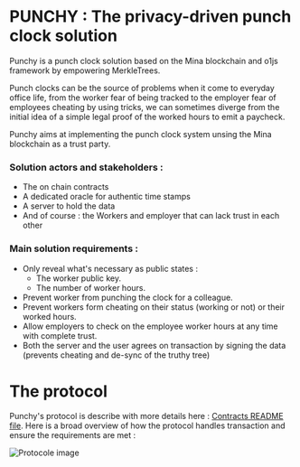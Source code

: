 # PUNCHY : The privacy-driven punch clock solution

Punchy is a punch clock solution based on the Mina blockchain and o1js framework by empowering MerkleTrees.

Punch clocks can be the source of problems when it come to everyday office life, from the worker
fear of being tracked to the employer fear of employees cheating by using tricks,
we can sometimes diverge from the initial idea of a simple legal proof of the worked
hours to emit a paycheck.

Punchy aims at implementing the punch clock system unsing the Mina blockchain as a trust party.

### Solution actors and stakeholders :
- The on chain contracts
- A dedicated oracle for authentic time stamps
- A server to hold the data
- And of course : the Workers and employer that can lack trust in each other

### Main solution requirements :

- Only reveal what's necessary as public states :
  - The worker public key.
  - The number of worker hours.
- Prevent worker from punching the clock for a colleague.
- Prevent workers form cheating on their status (working or not) or their worked hours.
- Allow employers to check on the employee worker hours at any time with complete trust.
- Both the server and the user agrees on transaction by signing the data (prevents cheating and de-sync of the truthy tree)

# The protocol

Punchy's protocol is describe with more details here : [Contracts README file](./contracts/README.md). Here is a broad overview of how the protocol handles transaction and ensure the requirements are met :

![Protocole image](https://image.noelshack.com/fichiers/2024/40/6/1728111893-capture-d-cran-du-2024-10-05-09-04-03.png)